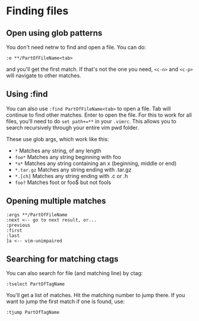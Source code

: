 # Finding files

## Open using glob patterns

You don't need netrw to find and open a file. You can do:
```
:e **/PartOfFileName<tab>
```
and you'll get the first match. If that's not the one you need, `<c-n>` and `<c-p>` will navigate to other matches.

## Using :find

You can also use `:find PartOfFileName<tab>` to open a file. Tab will continue to find other matches. Enter to open the file. For this to work for all files, you'll need to do `set path+=**` in your `.vimrc`. This allows you to search recursively through your entire vim pwd folder.

These use glob args, which work like this:

* `*` Matches any string, of any length
* `foo*` Matches any string beginning with foo
* `*x*` Matches any string containing an x (beginning, middle or end)
* `*.tar.gz` Matches any string ending with .tar.gz
* `*.[ch]` Matches any string ending with .c or .h
* `foo?` Matches foot or foo$ but not fools


## Opening multiple matches

```
:args **/PartOfFileName
:next <-- go to next result, or...
:previous
:first
:last
]a <-- vim-unimpaired
```

## Searching for matching ctags

You can also search for file (and matching line) by ctag:
```
:tselect PartOfTagName
```
You'll get a list of matches. Hit the matching number to jump there. If you want to jump the first match if one is found, use:
```
:tjump PartOfTagName
```
